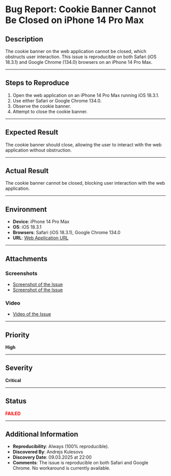 # Bug Report: Cookie Banner Cannot Be Closed on iPhone 14 Pro Max

## Description
The cookie banner on the web application cannot be closed, which obstructs user interaction. This issue is reproducible on both Safari (iOS 18.3.1) and Google Chrome (134.0) browsers on an iPhone 14 Pro Max.

---

## Steps to Reproduce
1. Open the web application on an iPhone 14 Pro Max running iOS 18.3.1.
2. Use either Safari or Google Chrome 134.0.
3. Observe the cookie banner.
4. Attempt to close the cookie banner.

---

## Expected Result
The cookie banner should close, allowing the user to interact with the web application without obstruction.

---

## Actual Result
The cookie banner cannot be closed, blocking user interaction with the web application.

---

## Environment
- **Device**: iPhone 14 Pro Max
- **OS**: iOS 18.3.1
- **Browsers**: Safari (iOS 18.3.1), Google Chrome 134.0
- **URL**: [Web Application URL](https://lg.lv/majoklim)

---

## Attachments
### Screenshots
- [Screenshot of the Issue](https://github.com/Kulesovs/QA_Testing_Portfolio/blob/main/Projects_VSC/Project_001/Media/Screenshots/Screenshot_001.png)
- [Screenshot of the Issue](https://github.com/Kulesovs/QA_Testing_Portfolio/blob/main/Projects_VSC/Project_001/Media/Screenshots/Screenshot_002.png)

### Video
- [Video of the Issue](https://github.com/Kulesovs/QA_Testing_Portfolio/blob/main/Projects_VSC/Project_001/Media/Videos/Video_001.mp4)

---

## Priority
**High**

---

## Severity
**Critical**

---

## Status
**<span style="color:red;">FAILED</span>**

---

## Additional Information
- **Reproducibility**: Always (100% reproducible).
- **Discovered By**: Andrejs Kulesovs
- **Discovery Date**: 09.03.2025 at 22:00
- **Comments**: The issue is reproducible on both Safari and Google Chrome. No workaround is currently available.
